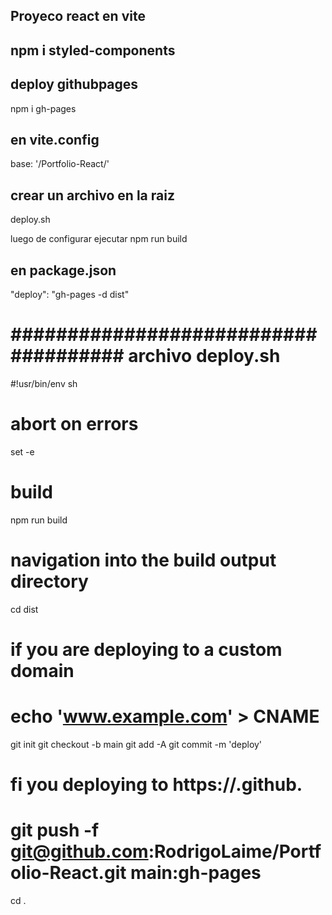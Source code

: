 ## Proyeco react en vite

## npm i styled-components

## deploy githubpages
npm i gh-pages

## en vite.config
  base: '/Portfolio-React/'

## crear un archivo en la raiz
  deploy.sh

  luego de configurar ejecutar npm run build


## en package.json
"deploy": "gh-pages -d dist"





<!-- https://www.youtube.com/watch?v=JLfBo4p9ANw&ab_channel=EasyTutorials -->



# ##################################### archivo deploy.sh
#!usr/bin/env sh
# abort on errors
set -e
# build
npm run build
# navigation into the build output directory
cd dist

# if you are deploying to a custom domain
# echo 'www.example.com' > CNAME
git init
git checkout -b main
git add -A
git commit -m 'deploy'

# fi you deploying to https://<USERNAME>.github.<REPO>
# git push -f git@github.com:RodrigoLaime/Portfolio-React.git main:gh-pages

cd .